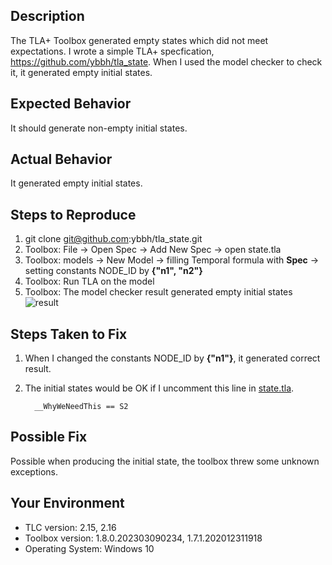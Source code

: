 <!--- 
Hi!
Have you tried searching for your issue on the following forums?
If you have any questions, please ask them there.

Forums:
 - TLA⁺ Google Groups forum: https://groups.google.com/g/tlaplus/
 - GitHub Discussions forum: (TBA?)

Thanks!
-->

## Description
<!--- 
Provide a more detailed introduction to the issue itself, and why you consider it to be a bug. 

If you need to share a specification, either:
 - Paste it in your description between the <details> </details> tags if it's too long;
 - Send a link to a Gist, GitHub reposity, Pastebin, etc.;
-->

The TLA+ Toolbox generated empty states which did not meet expectations.
I wrote a simple TLA+ specfication, https://github.com/ybbh/tla_state.
When I used the model checker to check it, it generated empty initial states.



## Expected Behavior
<!--- Tell us what should happen -->
It should generate non-empty initial states.

## Actual Behavior
<!--- Tell us what happens instead -->
It generated empty initial states.

## Steps to Reproduce
1. git clone git@github.com:ybbh/tla_state.git
2. Toolbox: File -> Open Spec -> Add New Spec -> open state.tla
3. Toolbox: models -> New Model -> filling Temporal formula with **Spec** -> setting constants NODE_ID by **{"n1", "n2"}**
4. Toolbox: Run TLA on the model
5. Toolbox: The model checker result generated empty initial states
![result](https://github.com/ybbh/tla_state/figures/node_2.png)

## Steps Taken to Fix
<!--- When this problem came up, what did you try before reporting it? -->

1. When I changed the constants NODE_ID by **{"n1"}**, it generated correct result.

2. The initial states would be OK if I uncomment this line in [state.tla](https://github.com/ybbh/tla_state/state.tla).
  
    ```
      __WhyWeNeedThis == S2
    ```

## Possible Fix
<!--- Do you suggest some fix for us you haven't tried yet? -->
Possible when producing the initial state, the toolbox threw some unknown exceptions.

## Your Environment
<!--- Include as many relevant details about the environment in which you experienced the issue. -->
<!--- Remove information if not applicable -->
 - TLC version: 2.15, 2.16
 - Toolbox version: 1.8.0.202303090234, 1.7.1.202012311918
 - Operating System: Windows 10
  <!-- (Windows 10, Ubuntu 22.04, etc.) -->
